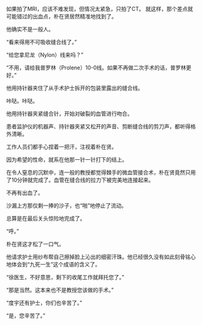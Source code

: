 如果拍了MRI，应该不难发现，但情况太紧急，只拍了CT。
就这样，那个差点就可能错过的出血点，朴在贤居然精准地找到了。

他确实不是一般人。

“看来得用不可吸收缝合线了。”

“给您拿尼龙（Nylon）线来吗？”

“不用，请给我普罗林（Prolene）10-0线。如果不再做二次手术的话，普罗林更好。”

他用持针器夹住了从手术护士拆开的包装里露出的缝合线。

咔哒。咔哒。

他用持针器夹紧缝合针，开始对破裂的血管进行吻合。

患者监护仪的机器声、持针器夹紧又松开的声音、剪断缝合线的剪刀声，都听得格外清晰。

工作人员们都手心捏着一把汗，注视着朴在贤。

因为希望的性命，就系在他那一针一针打下的结上。

在令人窒息的沉默中，连一般的教授都觉得棘手的微血管接合术，朴在贤竟然只用了10分钟就完成了。血管在缝合线的拉力下被完美地连接起来。

不再有出血了。

沙漏上方那仅剩一捧的沙子，也“啪”地停止了流动。

总算是在最后关头惊险地完成了。

“呼。”

朴在贤这才松了一口气。

他请求护士用纱布帮自己擦掉脸上沁出的细密汗珠。他已经很久没有如此刻骨铭心地体会到“九死一生”这个成语的含义了。

“徐医生，不好意思，剩下的收尾工作就拜托您了。”

“那是当然。这本来也不是教授您该做的手术。”

“度宇还有护士，你们也辛苦了。”

“是，您辛苦了。”